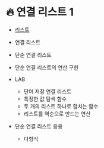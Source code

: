 # 🔥 연결 리스트 1

* [리스트](./리스트.md)

* 연결 리스트

* 단순 연결 리스트

* 단순 연결 리스트의 연산 구현

* LAB
	* 단어 저장 연결 리스트
	* 특정한 값 탐색 함수
	* 두 개의 리스트 하나로 합치는 함수 
	* 리스트를 역순으로 만드는 연산

* 단순 연결 리스트 응용
	* 다항식